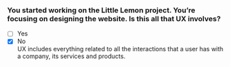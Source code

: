 ### You started working on the Little Lemon project. You’re focusing on designing the website. Is this all that UX involves? ​

- [ ] Yes
- [x] No <br>
      UX includes everything related to all the interactions that a user has with a company, its services and products.​
